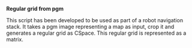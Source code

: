 **Regular grid from pgm**

This script has been developed to be used as part of a robot navigation stack. It takes a pgm image representing a map as input, crop it and generates a regular grid as CSpace. This regular grid is represented as a matrix.
